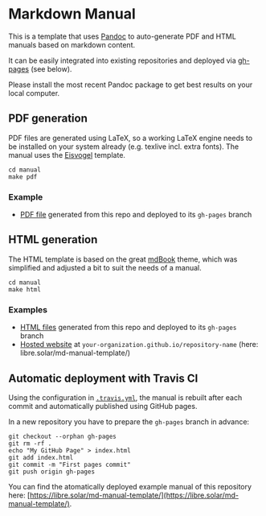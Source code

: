 # Markdown Manual

This is a template that uses [Pandoc](https://pandoc.org/) to auto-generate PDF and HTML manuals based on markdown content.

It can be easily integrated into existing repositories and deployed via [gh-pages](https://pages.github.com) (see below).

Please install the most recent Pandoc package to get best results on your local computer.

## PDF generation

PDF files are generated using LaTeX, so a working LaTeX engine needs to be installed on your system already (e.g. texlive incl. extra fonts). The manual uses the [Eisvogel](https://github.com/Wandmalfarbe/pandoc-latex-template) template.

```
cd manual
make pdf
```

### Example

- [PDF file](https://github.com/LibreSolar/md-manual-template/blob/gh-pages/manual.pdf)
	generated from this repo and deployed to its `gh-pages` branch

## HTML generation

The HTML template is based on the great [mdBook](https://github.com/rust-lang-nursery/mdBook) theme, which was simplified and adjusted a bit to suit the needs of a manual.

```
cd manual
make html
```

### Examples

- [HTML files](https://github.com/LibreSolar/md-manual-template/blob/gh-pages/index.html)
	generated from this repo and deployed to its `gh-pages` branch
- [Hosted website](https://libre.solar/md-manual-template/) at `your-organization.github.io/repository-name` (here: libre.solar/md-manual-template/)

## Automatic deployment with Travis CI

Using the configuration in [`.travis.yml`](https://github.com/LibreSolar/md-manual-template/blob/master/.travis.yml),
	the manual is rebuilt after each commit and automatically published using GitHub pages.

In a new repository you have to prepare the `gh-pages` branch in advance:

```
git checkout --orphan gh-pages
git rm -rf .
echo "My GitHub Page" > index.html
git add index.html
git commit -m "First pages commit"
git push origin gh-pages
```

You can find the atomatically deployed example manual of this repository here: [https://libre.solar/md-manual-template/](https://libre.solar/md-manual-template/).
